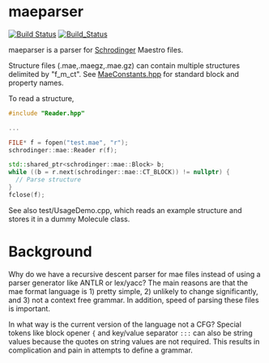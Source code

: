 # maeparser
[![Build Status](https://travis-ci.org/schrodinger/maeparser.svg?branch=master)](https://travis-ci.org/schrodinger/maeparser)
[![Build_Status](https://ci.appveyor.com/api/projects/status/github/schrodinger/maeparser?branch=master&svg=true)](https://ci.appveyor.com/project/torcolvin/maeparser)

maeparser is a parser for [Schrodinger](https://www.schrodinger.com/) Maestro
files.

Structure files (.mae,.maegz,.mae.gz) can contain multiple structures
delimited by "f_m_ct".  See [MaeConstants.hpp](MaeConstants.hpp) 
for standard block and property names.

To read a structure,

```C++
#include "Reader.hpp"

...

FILE* f = fopen("test.mae", "r");
schrodinger::mae::Reader r(f);

std::shared_ptr<schrodinger::mae::Block> b;
while ((b = r.next(schrodinger::mae::CT_BLOCK)) != nullptr) {
  // Parse structure
}
fclose(f);
```

See also test/UsageDemo.cpp, which reads an example structure and
stores it in a dummy Molecule class.

Background
==========

Why do we have a recursive descent parser for mae files instead of using a
parser generator like ANTLR or lex/yacc? The main reasons are that the mae
format language is 1) pretty simple, 2) unlikely to change significantly,
and 3) not a context free grammar. In addition, speed of parsing these
files is important.

In what way is the current version of the language not a CFG? Special tokens
like block opener `{` and key/value separator `:::` can also be string
values because the quotes on string values are not required. This results in
complication and pain in attempts to define a grammar.


